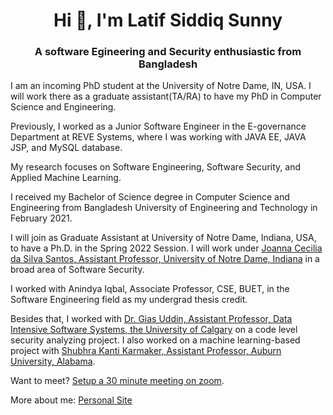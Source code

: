 <h1 align="center">Hi 👋, I'm Latif Siddiq Sunny</h1>
<h3 align="center">A software Egineering and Security enthusiastic from Bangladesh</h3>

<p> I am an incoming PhD student at the University of Notre Dame, IN, USA. I will work there as a graduate assistant(TA/RA) to have my PhD in Computer Science and Engineering.</p>
 <p>Previously, I worked as a Junior Software Engineer in the E-governance Department at REVE Systems, where I was
 working with JAVA EE, JAVA JSP, and MySQL database.</p>

 <p>My research focuses on Software Engineering, Software Security, and Applied Machine Learning.</p>

 <p>I received my Bachelor of Science degree in Computer Science and Engineering from Bangladesh University of Engineering and Technology in February 2021.</p>
 <p>I will join as Graduate Assistant at University of Notre Dame, Indiana, USA, to have a Ph.D. in the Spring 2022 Session. I will work under <a href="https://joannacss.github.io/">Joanna Cecilia da Silva Santos, Assistant Professor, University of Notre Dame, Indiana</a> in a broad area of Software Security.</p> 
 

 <p>I worked with Anindya Iqbal, Associate Professor, CSE, BUET, in the Software Engineering field as my undergrad thesis credit.</p>
 
 <p>Besides that, I worked with <a href="https://giasuddin.ca">Dr. Gias Uddin, Assistant Professor, Data Intensive Software Systems, the University of Calgary</a> on a code level security analyzing project. I also worked on a machine learning-based project with <a href="https://karmake2.github.io">Shubhra Kanti Karmaker, Assistant Professor, Auburn University, Alabama</a>.</p>

 <p>Want to meet? <a href="https://calendly.com/lsiddiqsunny/30min">Setup a 30 minute meeting on zoom</a>.</p>

<p>More about me: <a href="https://lsiddiqsunny.github.io/">Personal Site</a></p>

